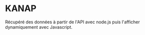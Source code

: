 # KANAP
Récupéré des données à partir de l'API avec node.js puis l'afficher dynamiquement
avec Javascript.

